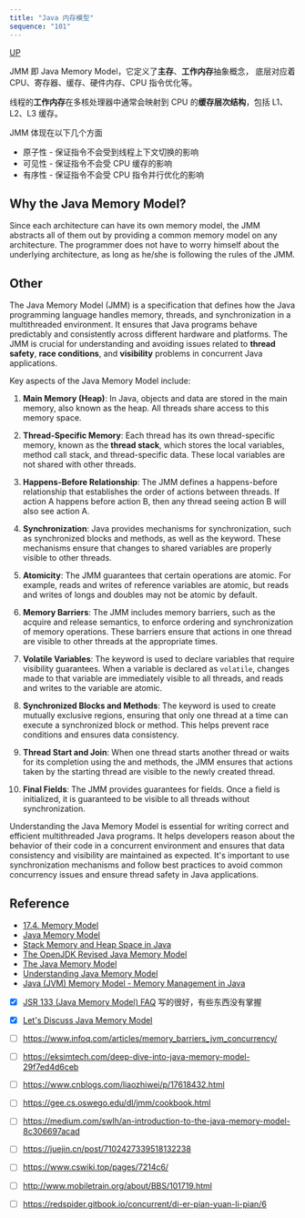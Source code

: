 ```yaml
---
title: "Java 内存模型"
sequence: "101"
---
```


[UP](/java-concurrency.html)


JMM 即 Java Memory Model，它定义了**主存**、**工作内存**抽象概念，
底层对应着 CPU、寄存器、缓存、硬件内存、CPU 指令优化等。

线程的**工作内存**在多核处理器中通常会映射到 CPU 的**缓存层次结构**，包括 L1、L2、L3 缓存。

JMM 体现在以下几个方面

- 原子性 - 保证指令不会受到线程上下文切换的影响
- 可见性 - 保证指令不会受 CPU 缓存的影响
- 有序性 - 保证指令不会受 CPU 指令并行优化的影响

## Why the Java Memory Model?

Since each architecture can have its own memory model,
the JMM abstracts all of them out by providing a common memory model on any architecture.
The programmer does not have to worry himself about the underlying architecture,
as long as he/she is following the rules of the JMM.

## Other

The Java Memory Model (JMM) is a specification
that defines how the Java programming language handles
memory, threads, and synchronization in a multithreaded environment.
It ensures that Java programs behave predictably and consistently across different hardware and platforms.
The JMM is crucial for understanding and avoiding issues related to
**thread safety**, **race conditions**, and **visibility** problems in concurrent Java applications.

Key aspects of the Java Memory Model include:

1. **Main Memory (Heap)**: In Java, objects and data are stored in the main memory,
also known as the heap. All threads share access to this memory space.

2. **Thread-Specific Memory**: Each thread has its own thread-specific memory,
known as the **thread stack**, which stores the local variables, method call stack, and thread-specific data.
These local variables are not shared with other threads.

3. **Happens-Before Relationship**: The JMM defines a happens-before relationship
that establishes the order of actions between threads.
If action A happens before action B, then any thread seeing action B will also see action A.

4. **Synchronization**: Java provides mechanisms for synchronization,
such as synchronized blocks and methods, as well as the keyword.
These mechanisms ensure that changes to shared variables are properly visible to other threads.

5. **Atomicity**: The JMM guarantees that certain operations are atomic.
For example, reads and writes of reference variables are atomic,
but reads and writes of longs and doubles may not be atomic by default.

6. **Memory Barriers**: The JMM includes memory barriers, such as the acquire and release semantics,
to enforce ordering and synchronization of memory operations.
These barriers ensure that actions in one thread are visible to other threads at the appropriate times.

7. **Volatile Variables**: The keyword is used to declare variables that require visibility guarantees.
When a variable is declared as `volatile`, changes made to that variable are immediately visible to all threads,
and reads and writes to the variable are atomic.

8. **Synchronized Blocks and Methods**: The keyword is used to create mutually exclusive regions,
ensuring that only one thread at a time can execute a synchronized block or method.
This helps prevent race conditions and ensures data consistency.

9. **Thread Start and Join**: When one thread starts another thread or waits for its completion using the and methods,
the JMM ensures that actions taken by the starting thread are visible to the newly created thread.

10. **Final Fields**: The JMM provides guarantees for fields.
Once a field is initialized, it is guaranteed to be visible to all threads without synchronization.

Understanding the Java Memory Model is essential for writing correct and efficient multithreaded Java programs.
It helps developers reason about the behavior of their code in a concurrent environment and ensures that
data consistency and visibility are maintained as expected.
It's important to use synchronization mechanisms and follow best practices to
avoid common concurrency issues and ensure thread safety in Java applications.

## Reference

- [17.4. Memory Model](https://docs.oracle.com/javase/specs/jls/se8/html/jls-17.html#jls-17.4)
- [Java Memory Model](https://jenkov.com/tutorials/java-concurrency/java-memory-model.html)
- [Stack Memory and Heap Space in Java](https://www.baeldung.com/java-stack-heap)
- [The OpenJDK Revised Java Memory Model](https://www.infoq.com/articles/The-OpenJDK9-Revised-Java-Memory-Model/)
- [The Java Memory Model](https://www.cs.umd.edu/~pugh/java/memoryModel/)
- [Understanding Java Memory Model](https://medium.com/platform-engineer/understanding-java-memory-model-1d0863f6d973)
- [Java (JVM) Memory Model - Memory Management in Java](https://www.digitalocean.com/community/tutorials/java-jvm-memory-model-memory-management-in-java)

- [x] [JSR 133 (Java Memory Model) FAQ](https://www.cs.umd.edu/~pugh/java/memoryModel/jsr-133-faq.html) 写的很好，有些东西没有掌握
- [x] [Let's Discuss Java Memory Model](https://www.linkedin.com/pulse/lets-discuss-java-memory-model-inzmam-ul-hassan-yuooe)

- [ ] https://www.infoq.com/articles/memory_barriers_jvm_concurrency/
- [ ] https://eksimtech.com/deep-dive-into-java-memory-model-29f7ed4d6ceb
- [ ] https://www.cnblogs.com/liaozhiwei/p/17618432.html
- [ ] https://gee.cs.oswego.edu/dl/jmm/cookbook.html
- [ ] https://medium.com/swlh/an-introduction-to-the-java-memory-model-8c306697acad
- [ ] https://juejin.cn/post/7102427339518132238
- [ ] https://www.cswiki.top/pages/7214c6/
- [ ] http://www.mobiletrain.org/about/BBS/101719.html
- [ ] https://redspider.gitbook.io/concurrent/di-er-pian-yuan-li-pian/6
